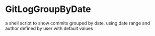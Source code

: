 GitLogGroupByDate
=================

a shell script to show commits grouped by date, using date range and author defined by user with default values